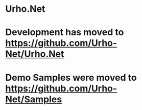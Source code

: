 # Urho.Net
# Development has moved to https://github.com/Urho-Net/Urho.Net
# Demo Samples were moved to https://github.com/Urho-Net/Samples

